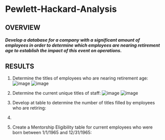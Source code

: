 # Pewlett-Hackard-Analysis

## OVERVIEW
##### Develop a database for a company with a significant amount of employees in order to determine which employees are nearing retirement age to establish the impact of this event on operations.

## RESULTS
1. Determine the titles of employees who are nearing retirement age:
![image](https://user-images.githubusercontent.com/81878169/122657694-a2334500-d12b-11eb-8474-7fad050d7605.png)
![image](https://user-images.githubusercontent.com/81878169/122657705-b24b2480-d12b-11eb-9c35-2fe3be39d4c8.png)

3. Determine the current unique titles of staff:
![image](https://user-images.githubusercontent.com/81878169/122657733-e0c8ff80-d12b-11eb-9345-e7929fa4fa58.png)
![image](https://user-images.githubusercontent.com/81878169/122657750-fb02dd80-d12b-11eb-8852-18ffdedc59ba.png)

5. Develop at table to determine the number of titles filled by employees who are retiring:
6. 
7. Create a Mentorship Eligibility table for current employees who were born between 1/1/1965 and 12/31/1965:
